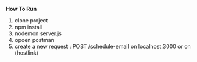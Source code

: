 **How To Run**

1. clone project
2. npm install
3. nodemon server.js
4. opoen postman
5. create a new request : POST /schedule-email on localhost:3000 or on (hostlink)


